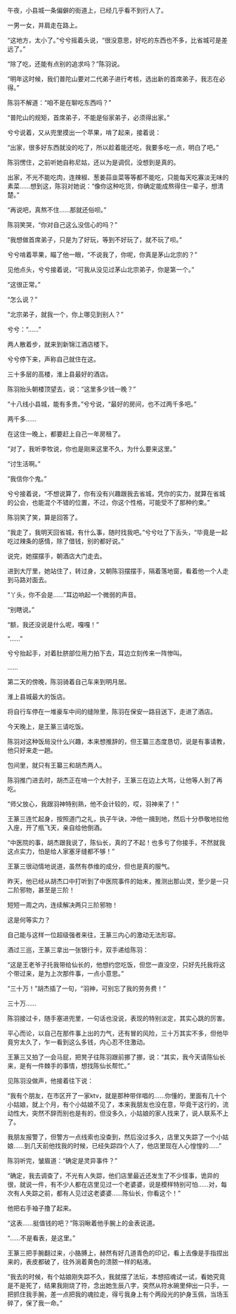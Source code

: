 午夜，小县城一条偏僻的街道上，已经几乎看不到行人了。

一男一女，并肩走在路上。

“这地方，太小了。”兮兮摇着头说，“很没意思，好吃的东西也不多，比省城可是差远了。”

“除了吃，还能有点别的追求吗？”陈羽说。

“明年这时候，我们普陀山要对二代弟子进行考核，选出新的首席弟子，我志在必得。”

陈羽不解道：“咱不是在聊吃东西吗？”

“普陀山的规矩，首席弟子，不能是俗家弟子，必须得出家。”

兮兮说着，又从兜里摸出一个苹果，啃了起来，接着说：

“出家，很多好东西就没的吃了，所以趁着能还吃，我要多吃一点，明白了吧。”

陈羽愣住，之前听她自称尼姑，还以为是调侃，没想到是真的。

出家，不光不能吃肉，连辣椒、葱姜蒜韭菜等等都不能吃，只能每天吃寡淡无味的素菜……想到这，陈羽对她说：“像你这种吃货，你确定能成熬得住一辈子，想清楚。”

“再说吧，真熬不住……那就还俗呗。”

陈羽笑哭，“你对自己这么没信心的吗？”

“我想做首席弟子，只是为了好玩，等到不好玩了，就不玩了呗。”

兮兮啃着苹果，瞄了他一眼，“不说我了，你呢，你真是茅山北宗的？”

见他点头，兮兮接着说，“可我从没见过茅山北宗弟子，你是第一个。”

“这很正常。”

“怎么说？”

“北宗弟子，就我一个，你上哪见到别人？”

兮兮：“……”

两人散着步，就来到新锦江酒店楼下。

兮兮停下来，声称自己就住在这。

三十多层的高楼，淮上县最好的酒店。

陈羽抬头朝楼顶望去，说：“这里多少钱一晚？”

“十八线小县城，能有多贵。”兮兮说，“最好的房间，也不过两千多吧。”

两千多……

在这住一晚上，都要赶上自己一年房租了。

“对了，我听李牧说，你也是刚来这里不久，为什么要来这里。”

“讨生活啊。”

“我信你个鬼。”

兮兮接着说，“不想说算了，你有没有兴趣跟我去省城，凭你的实力，就算在省城的公会，也能混个不错的位置，不过，你这个性格，可能受不了那种约束。”

陈羽笑了笑，算是回答了。

“我走了，我明天回省城，有什么事，随时找我吧。”兮兮吐了下舌头，“毕竟是一起吃过辣条的感情，除了借钱，别的都好说。”

说完，她摆摆手，朝酒店大门走去。

进到大厅里，她站住了，转过身，又朝陈羽摆摆手，隔着落地窗，看着他一个人走到马路对面去。

“丫头，你不会是……”耳边响起一个微弱的声音。

“别瞎说。”

“额，我还没说是什么呢，嘎嘎！”

“……”

兮兮抬起手，对着肚脐部位用力拍下去，耳边立刻传来一阵惨叫。

……

第二天的傍晚，陈羽骑着自己车来到明月居。

淮上县城最大的饭店。

将自行车停在一堆豪车中间的缝隙里，陈羽在保安一路目送下，走进了酒店。

今天晚上，是王篆三请吃饭。

陈羽对这种饭局没什么兴趣，本来想推辞的，但王纂三态度恳切，说是有事请教，他只好来走一趟。

包间里，就只有王纂三和胡杰两人。

陈羽推门进去时，胡杰正在啃一个大肘子，王篆三在边上大骂，让他等人到了再吃。

“师父放心，我跟羽神特别熟，他不会计较的，哎，羽神来了！”

王篆三连忙起身，按照道门之礼，执子午诀，冲他一揖到地，然后十分恭敬地拉他入座，开了瓶飞天，亲自给他倒酒。

“中医院的事，胡杰跟我说了，陈仙长，真的了不起！也多亏了你接手，不然就我这点实力，怕是给人家塞牙缝都不够！”

王篆三很动情地说道，虽然有恭维的成分，但也是真的服气。

昨天，他已经从胡杰口中打听到了中医院事件的始末，推测出那山灵，至少是一只二阶邪物，甚至是三阶！

短短一周之内，连续解决两只三阶邪物！

这是何等实力？

自己能与这样一位超级强者来往，王篆三内心的激动无法形容。

酒过三巡，王篆三拿出一张银行卡，双手递给陈羽：

“这是王老爷子托我带给仙长的，他想约您吃饭，但您一直没空，只好先托我将这个带过来，是为上次那件事，一点小意思。”

“三十万！”胡杰插了一句，“羽神，可别忘了我的劳务费！”

三十万……

陈羽接过卡，随手塞进兜里，一句话也没说，表现的特别淡定，其实心跳的厉害。

平心而论，以自己在那件事上出的力气，还有冒的风险，三十万其实不多，但他毕竟穷太久了，乍一看到这么多钱，内心忍不住激动。

王篆三又拍了一会马屁，把凳子往陈羽跟前挪了挪，说：“其实，我今天请陈仙长来，是有一件棘手的事情，想找陈仙长帮忙。”

见陈羽没做声，他接着往下说：

“我有个朋友，在市区开了一家ktv，就是那种带伴唱的……你懂的，里面有几十个小姑娘，就上个月，有个小姑娘不见了，本来我朋友也没在意，毕竟干这行的，流动性大，突然不辞而别也是有的，但没多久，小姑娘的家人找来了，说人联系不上了。

我朋友报警了，但警方一点线索也没查到，然后没过多久，店里又失踪了一个小姑娘……到几天前他找我的时候，已经失踪四个人了，他店里现在人心惶惶的……”

陈羽听完，皱眉道：“确定是灵异事件？”

“确定，我去调查了，不光有人失踪，他们店里最近还发生了不少怪事，诡异的很，就说一件，有不少人都在店里见过一个老婆婆，说是模样特别可怕……对，每次有人失踪之前，都有人见过这老婆婆……陈仙长，你看这个！”

他把右手袖子撸了起来。

“这表……挺值钱的吧？”陈羽瞅着他手腕上的金表说道。

“……不是看表，是这里。”

王篆三把手腕翻过来，小胳膊上，赫然有好几道青色的印记，看上去像是手指捏出来的，表皮都破了，往外淌着黄色的溃脓一样的粘液。

“我去的时候，有个姑娘刚失踪不久，我就摆了法坛，本想招魂试一试，看她究竟是不是死了，结果我刚烧了符，念出她生辰八字，突然从符水碗里伸出一只手，一把抓住我手腕，差一点把我的魂拉走，得亏我身上有个两段光的护身玉佩，当场玉碎了，保了我一命。”
